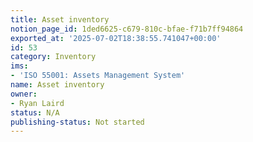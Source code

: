 ```yaml
---
title: Asset inventory
notion_page_id: 1ded6625-c679-810c-bfae-f71b7ff94864
exported_at: '2025-07-02T18:38:55.741047+00:00'
id: 53
category: Inventory
ims:
- 'ISO 55001: Assets Management System'
name: Asset inventory
owner:
- Ryan Laird
status: N/A
publishing-status: Not started
---
```


